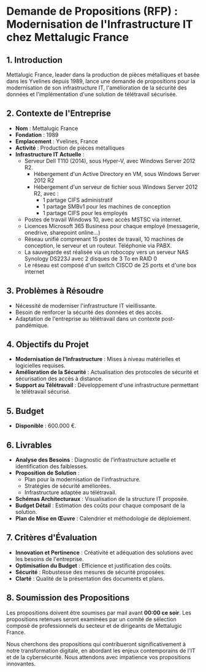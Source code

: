 
# Demande de Propositions (RFP) : Modernisation de l'Infrastructure IT chez Mettalugic France

## 1. Introduction

Mettalugic France, leader dans la production de pièces métalliques et basée dans les Yvelines depuis 1989, lance une demande de propositions pour la modernisation de son infrastructure IT, l'amélioration de la sécurité des données et l'implémentation d'une solution de télétravail sécurisée.

## 2. Contexte de l'Entreprise

- **Nom** : Mettalugic France
- **Fondation** : 1989
- **Emplacement** : Yvelines, France
- **Activité** : Production de pièces métalliques
- **Infrastructure IT Actuelle** :
  - Serveur Dell T110 (2014), sous Hyper-V, avec Windows Server 2012 R2.
     - Hébergement d'un Active Directory en VM, sous Windows Server 2012 R2
     - Hébergement d'un serveur de fichier sous Windows Server 2012 R2, avec :
       - 1 partage CIFS administratif
       - 1 partage SMBv1 pour les machines de conception
       - 1 partage CIFS pour les employés
  - Postes de travail Windows 10, avec accès MSTSC via internet.
  - Licences Microsoft 365 Business pour chaque employé (messagerie, onedrive, sharepoint online...)
  - Réseau unifié comprenant 15 postes de travail, 10 machines de conception, le serveur et un routeur. Téléphonie via PABX.
  - La sauvegarde est réalisée via un robocopy vers un serveur NAS Synology DS223J avec 2 disques de 3 To en RAID 0
  - Le réseau est composé d'un switch CISCO de 25 ports et d'une box internet 

## 3. Problèmes à Résoudre

- Nécessité de moderniser l'infrastructure IT vieillissante.
- Besoin de renforcer la sécurité des données et des accès.
- Adaptation de l'entreprise au télétravail dans un contexte post-pandémique.

## 4. Objectifs du Projet

- **Modernisation de l'Infrastructure** : Mises à niveau matérielles et logicielles requises.
- **Amélioration de la Sécurité** : Actualisation des protocoles de sécurité et sécurisation des accès à distance.
- **Support au Télétravail** : Développement d'une infrastructure permettant le télétravail sécurisé.

## 5. Budget

- **Disponible** : 600.000 €.

## 6. Livrables

- **Analyse des Besoins** : Diagnostic de l'infrastructure actuelle et identification des faiblesses.
- **Proposition de Solution** :
  - Plan pour la modernisation de l'infrastructure.
  - Stratégies de sécurité améliorées.
  - Infrastructure adaptée au télétravail.
- **Schémas Architecturaux** : Visualisation de la structure IT proposée.
- **Budget Détail** : Estimation des coûts pour chaque composant de la solution.
- **Plan de Mise en Œuvre** : Calendrier et méthodologie de déploiement.

## 7. Critères d'Évaluation

- **Innovation et Pertinence** : Créativité et adéquation des solutions avec les besoins de l'entreprise.
- **Optimisation du Budget** : Efficience et justification des coûts.
- **Sécurité** : Robustesse des mesures de sécurité proposées.
- **Clarté** : Qualité de la présentation des documents et plans.

## 8. Soumission des Propositions

Les propositions doivent être soumises par mail avant **00:00 ce soir**. Les propositions retenues seront examinées par un comité de sélection composé de professionnels du secteur et de dirigeants de Mettalugic France.

Nous cherchons des propositions qui contribueront significativement à notre transformation digitale, en abordant les enjeux contemporains de l'IT et de la cybersécurité. Nous attendons avec impatience vos propositions innovantes.

